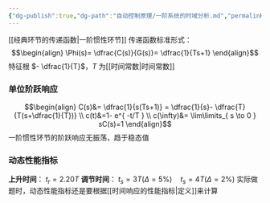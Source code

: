```yaml
---
{"dg-publish":true,"dg-path":"自动控制原理/一阶系统的时域分析.md","permalink":"/自动控制原理/一阶系统的时域分析/","dgPassFrontmatter":true,"noteIcon":"","created":"2024-04-16T13:01:27.000+08:00","updated":"2025-03-20T12:06:35.000+08:00"}
---
```


[[经典环节的传递函数\|一阶惯性环节]]
传递函数标准形式：
$$\begin{align}
\Phi(s)= \dfrac{C(s)}{G(s)}= \dfrac{1}{Ts+1}
\end{align}$$
特征根 $- \dfrac{1}{T}$，$T$ 为[[时间常数\|时间常数]]
### 单位阶跃响应
$$\begin{align}
C(s)&= \dfrac{1}{s(Ts+1)} = \dfrac{1}{s}- \dfrac{T}{T(s+\dfrac{1}{T})} \\
c(t)&=1- e^{ -t/T } \\
c(\infty)&= \lim\limits_{ s \to 0 } sC(s)=1
\end{align}$$
一阶惯性环节的阶跃响应无振荡，趋于稳态值
### 动态性能指标
**上升时间**：  $t_{r}=2.20T$
**调节时间**：  $t_{s}=3T(\Delta=5\%)\quad t_{s}=4T(\Delta=2\%)$
实际做题时，动态性能指标还是要根据[[时间响应的性能指标\|定义]]来计算


